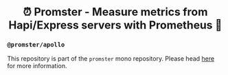 <p align="center">
  <b style="font-size: 25px">⏰ Promster - Measure metrics from Hapi/Express servers with Prometheus 🚦</b>
</p>

### `@promster/apollo`

This repository is part of the `promster` mono repository. Please head [here](https://github.com/tdeekens/promster) for more information.

